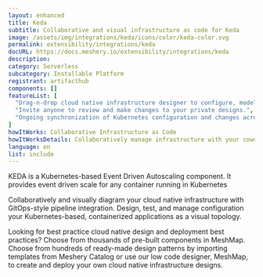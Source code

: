 ```yaml
---
layout: enhanced
title: Keda
subtitle: Collaborative and visual infrastructure as code for Keda
image: /assets/img/integrations/keda/icons/color/keda-color.svg
permalink: extensibility/integrations/keda
docURL: https://docs.meshery.io/extensibility/integrations/keda
description: 
category: Serverless
subcategory: Installable Platform
registrant: artifacthub
components: []
featureList: [
  "Drag-n-drop cloud native infrastructure designer to configure, model, and deploy your workloads.",
  "Invite anyone to review and make changes to your private designs.",
  "Ongoing synchronization of Kubernetes configuration and changes across any number of clusters."
]
howItWorks: Collaborative Infrastructure as Code
howItWorksDetails: Collaboratively manage infrastructure with your coworkers synchronously sharing the same designs.
language: en
list: include
---
```

<p>
 KEDA is a Kubernetes-based Event Driven Autoscaling component. It provides event driven scale for any container running in Kubernetes 
</p>
<p>
    Collaboratively and visually diagram your cloud native infrastructure with GitOps-style pipeline integration. Design, test, and manage configuration your Kubernetes-based, containerized applications as a visual topology.
</p>
<p>
    Looking for best practice cloud native design and deployment best practices? Choose from thousands of pre-built components in MeshMap. Choose from hundreds of ready-made design patterns by importing templates from Meshery Catalog or use our low code designer, MeshMap, to create and deploy your own cloud native infrastructure designs.
</p>
